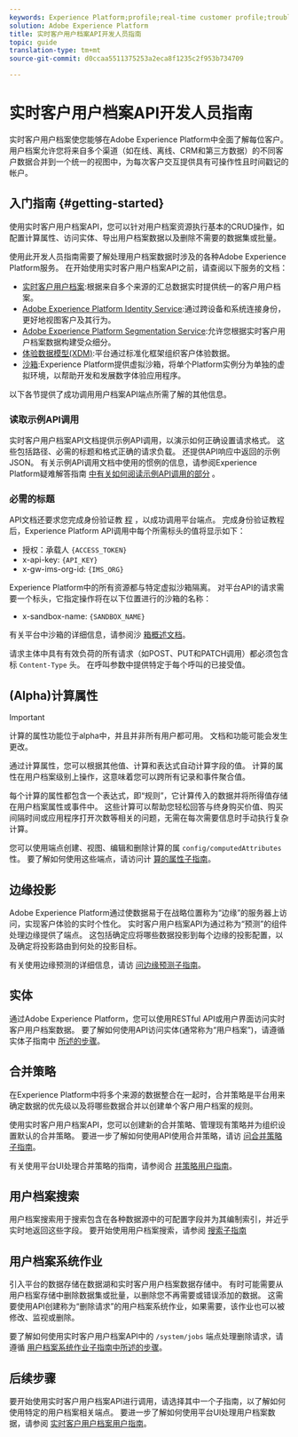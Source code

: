 ```yaml
---
keywords: Experience Platform;profile;real-time customer profile;troubleshooting;API
solution: Adobe Experience Platform
title: 实时客户用户档案API开发人员指南
topic: guide
translation-type: tm+mt
source-git-commit: d0ccaa5511375253a2eca8f1235c2f953b734709

---
```



# 实时客户用户档案API开发人员指南

实时客户用户档案使您能够在Adobe Experience Platform中全面了解每位客户。 用户档案允许您将来自多个渠道（如在线、离线、CRM和第三方数据）的不同客户数据合并到一个统一的视图中，为每次客户交互提供具有可操作性且时间戳记的帐户。

## 入门指南 {#getting-started}

使用实时客户用户档案API，您可以针对用户档案资源执行基本的CRUD操作，如配置计算属性、访问实体、导出用户档案数据以及删除不需要的数据集或批量。

使用此开发人员指南需要了解处理用户档案数据时涉及的各种Adobe Experience Platform服务。 在开始使用实时客户用户档案API之前，请查阅以下服务的文档：

* [实时客户用户档案](../home.md):根据来自多个来源的汇总数据实时提供统一的客户用户档案。
* [Adobe Experience Platform Identity Service](../../identity-service/home.md):通过跨设备和系统连接身份，更好地视图客户及其行为。
* [Adobe Experience Platform Segmentation Service](../../segmentation/home.md):允许您根据实时客户用户档案数据构建受众细分。
* [体验数据模型(XDM)](../../xdm/home.md):平台通过标准化框架组织客户体验数据。
* [沙箱](../../sandboxes/home.md):Experience Platform提供虚拟沙箱，将单个Platform实例分为单独的虚拟环境，以帮助开发和发展数字体验应用程序。

以下各节提供了成功调用用户档案API端点所需了解的其他信息。

### 读取示例API调用

实时客户用户档案API文档提供示例API调用，以演示如何正确设置请求格式。 这些包括路径、必需的标题和格式正确的请求负载。 还提供API响应中返回的示例JSON。 有关示例API调用文档中使用的惯例的信息，请参阅Experience Platform疑难解答指南 [中有关如何阅读示例API调用的部分](../../landing/troubleshooting.md#how-do-i-format-an-api-request) 。

### 必需的标题

API文档还要求您完成身份验证教 [程](../../tutorials/authentication.md) ，以成功调用平台端点。 完成身份验证教程后，Experience Platform API调用中每个所需标头的值将显示如下：

* 授权：承载人 `{ACCESS_TOKEN}`
* x-api-key: `{API_KEY}`
* x-gw-ims-org-id: `{IMS_ORG}`

Experience Platform中的所有资源都与特定虚拟沙箱隔离。 对平台API的请求需要一个标头，它指定操作将在以下位置进行的沙箱的名称：

* x-sandbox-name: `{SANDBOX_NAME}`

有关平台中沙箱的详细信息，请参阅沙 [箱概述文档](../../sandboxes/home.md)。

请求主体中具有有效负荷的所有请求（如POST、PUT和PATCH调用）都必须包含标 `Content-Type` 头。 在呼叫参数中提供特定于每个呼叫的已接受值。

## (Alpha)计算属性

>[!IMPORTANT]
>计算的属性功能位于alpha中，并且并非所有用户都可用。 文档和功能可能会发生更改。

通过计算属性，您可以根据其他值、计算和表达式自动计算字段的值。 计算的属性在用户档案级别上操作，这意味着您可以跨所有记录和事件聚合值。

每个计算的属性都包含一个表达式，即“规则”，它计算传入的数据并将所得值存储在用户档案属性或事件中。 这些计算可以帮助您轻松回答与终身购买价值、购买间隔时间或应用程序打开次数等相关的问题，无需在每次需要信息时手动执行复杂计算。

您可以使用端点创建、视图、编辑和删除计算的属 `config/computedAttributes` 性。 要了解如何使用这些端点，请访问计 [算的属性子指南](computed-attributes.md)。

## 边缘投影

Adobe Experience Platform通过使数据易于在战略位置称为“边缘”的服务器上访问，实现客户体验的实时个性化。 实时客户用户档案API为通过称为“预测”的组件处理边缘提供了端点。 这包括确定应将哪些数据投影到每个边缘的投影配置，以及确定将投影路由到何处的投影目标。

有关使用边缘预测的详细信息，请访 [问边缘预测子指南](edge-projections.md)。

## 实体

通过Adobe Experience Platform，您可以使用RESTful API或用户界面访问实时客户用户档案数据。 要了解如何使用API访问实体(通常称为“用户档案”)，请遵循实体子指南中 [所述的步骤](entities.md)。

## 合并策略

在Experience Platform中将多个来源的数据整合在一起时，合并策略是平台用来确定数据的优先级以及将哪些数据合并以创建单个客户用户档案的规则。

使用实时客户用户档案API，您可以创建新的合并策略、管理现有策略并为组织设置默认的合并策略。 要进一步了解如何使用API使用合并策略，请访 [问合并策略子指南](merge-policies.md)。

有关使用平台UI处理合并策略的指南，请参阅合 [并策略用户指南](../ui/merge-policies.md)。

## 用户档案搜索

用户档案搜索用于搜索包含在各种数据源中的可配置字段并为其编制索引，并近乎实时地返回这些字段。 要开始使用用户档案搜索，请参阅 [搜索子指南](profile-search.md)

## 用户档案系统作业

引入平台的数据存储在数据湖和实时客户用户档案数据存储中。 有时可能需要从用户档案存储中删除数据集或批量，以删除您不再需要或错误添加的数据。 这需要使用API创建称为“删除请求”的用户档案系统作业，如果需要，该作业也可以被修改、监视或删除。

要了解如何使用实时客户用户档案API中的 `/system/jobs` 端点处理删除请求，请遵循 [用户档案系统作业子指南中所述的步骤](profile-system-jobs.md)。

## 后续步骤

要开始使用实时客户用户档案API进行调用，请选择其中一个子指南，以了解如何使用特定的用户档案相关端点。 要进一步了解如何使用平台UI处理用户档案数据，请参阅 [实时客户用户档案用户指南](../ui/user-guide.md)。